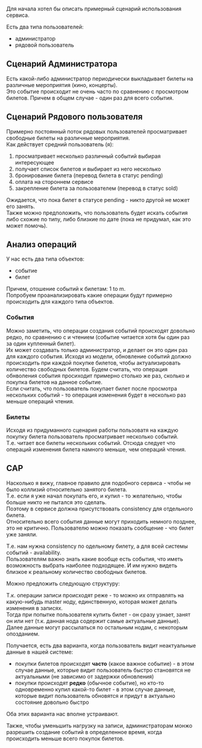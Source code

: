 Для начала хотел бы описать примерный сценарий использования сервиса. 

Есть два типа пользователей:

- администратор
- рядовой пользователь


Сценарий Администратора
-----------------------

Есть какой-либо администратор периодически выкладывает билеты на различные мероприятия (кино, концерты).  
Это событие происходит не очень часто по сравнению с просмотром билетов. Причем в общем случае - один раз для всего события. 


Сценарий Рядового пользователя
-------------------------------

Примерно постоянный поток рядовых пользователей просматривает свободные билеты на различные мероприятия.  
Как действует средний пользователь (я):

1. просматривает несколько различный событий выбирая интересующее
2. получает список билетов и выбирает из него несколько
3. бронирование билета (перевод билета в статус pending)
4. оплата на стороннем сервисе
5. закрепление билета за пользователем (перевод в статус sold)

Ожидается, что пока билет в статусе pending - никто другой не может его занять.  
Также можно предположить, что пользователь будет искать события либо схожие по типу, либо близкие по дате (пока не придумал, как это может помочь).


Анализ операций
----------------

У нас есть два типа объектов:

- событие
- билет

Причем, отошение событий к билетам: 1 to m.  
Попробуем проанализировать какие операции будут примерно происходить для каждого типа объектов.


### События

Можно заметить, что операции создания событий происходят довольно редко, по сравнению с и чтением (событие читается хотя бы один раз за один купленный билет).  
Их может создавать только администратор, и делает он это один раз для каждого события. 
Исходя из модели, обновление событий должно происходить при каждой покупке билетов, чтобы актуализировать количество свободных билетов. 
Будем считать, что операция обнволения события просиходит примерно столько же раз, сколько и покупка билетов на данное событие.  
Если считать, что пользователь покупает билет после просмотра нескольких событий - то операция изменения будет в несколько раз меньше операций чтения.

### Билеты

Исходя из придуманного сценария работы пользоватя на каждую покупку билета пользователь просматривает несколько событий.  
Т.е. читает все билеты нескольких событий. Отсюда следует что операций изменения билета намного меньше, чем операций чтения.  


CAP
----------------

Насколько я вижу, главное правило для подобного сервиса - чтобы не было коллизий относительно занятого билета.  
Т.е. если я уже начал покупать его, и купил - то желательно, чтобы больше никто не пытался это сделать.  
Поэтому в сервисе должна присутствовать consistency для отдельного билета.  
Относительно всего события данные могут приходить немного позднее, это не критично. Пользователю можно показать сообщение - что билет уже заняли.  

Т.е. нам нужна consistency по одельному билету, а для всей системы событий - availability.  
Пользователям важно знать какие вообще есть события, что иметь возможность выбрать наиболее подходящее. 
И им нужно видеть близкое к реальному количество свободных билетов. 

Можно предложить следующую структуру:

Т.к. операции записи происходят реже - то можно их отправлять на какую-нибудь master ноду, единственную, которая может делать изменения в записях.  
Тогда при попытке пользователя купить билет - он сразу узнает, занят он или нет (т.к. данная нода содержит самые актуальные данные).
Далее данные могут рассылаться по остальным нодам, с некоторым опозданием.

Получается, есть два варианта, когда пользователь видит неактуальные данные в нашей системе: 

- покупки билетов происходят **часто** (какое важное событие) - в этом случае данные, которые видит пользователь быстро становятся не актуальными (не зависимо от задержки обновления)
- покупки происходят **редко** (обычное событие), но кто-то одновременно купил какой-то билет - в этом случае данные, которые видит пользователь обновятся и придут в актуально состояние довольно быстро

Оба этих варианта нас вполне устраивают.

Также, чтобы уменьшить нагрузку на записи, администраторам монжо разрешить создание событий в определенное время, когда происходить меньше всего покупок билетов.



